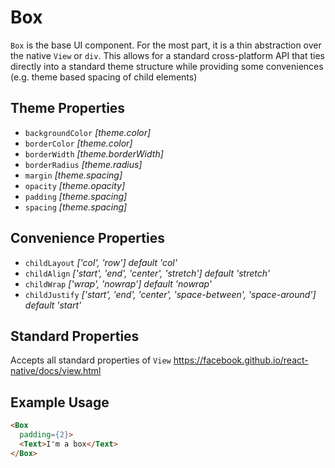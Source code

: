 # Box

`Box` is the base UI component. For the most part, it is a thin abstraction over the native `View` or `div`. This allows for a standard cross-platform API that ties directly into a standard theme structure while providing some conveniences (e.g. theme based spacing of child elements)

## Theme Properties
  - `backgroundColor` _[theme.color]_
  - `borderColor`     _[theme.color]_
  - `borderWidth`     _[theme.borderWidth]_
  - `borderRadius`    _[theme.radius]_
  - `margin`          _[theme.spacing]_
  - `opacity`         _[theme.opacity]_
  - `padding`         _[theme.spacing]_
  - `spacing`         _[theme.spacing]_

## Convenience Properties
  - `childLayout`  _['col', 'row'] default 'col'_
  - `childAlign`   _['start', 'end', 'center', 'stretch'] default 'stretch'_
  - `childWrap`    _['wrap', 'nowrap'] default 'nowrap'_
  - `childJustify` _['start', 'end', 'center', 'space-between', 'space-around'] default 'start'_

## Standard Properties
Accepts all standard properties of `View`
https://facebook.github.io/react-native/docs/view.html

## Example Usage
```html
<Box
  padding={2}>
  <Text>I'm a box</Text>
</Box>
```
